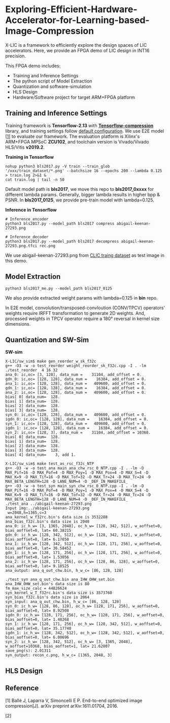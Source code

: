 # Exploring-Efficient-Hardware-Accelerator-for-Learning-based-Image-Compression

X-LIC is a framework to efficiently explore the design spaces of LIC accelerators. Here, we provide an FPGA demo of LIC design in INT16 precision.

This FPGA demo includes:
* Training and Inference Settings
* The python script of Model Extraction
* Quantization and software-simulation
* HLS Design
* Hardware/Software project for target ARM+FPGA platform

## Training and Inference Settings

Training framework is **Tensorflow-2.13** with **[Tensorflow-compression](https://github.com/tensorflow/compression)** library, and training settings follow [default configuration](https://github.com/tensorflow/compression/blob/master/models/bls2017.py). 
We use E2E model [[1](https://arxiv.org/abs/1611.01704)] to evaluate our framework.
The evaluation platform is Xilinx's ARM+FPGA MPSoC **ZCU102**, and toolchain version is Vivado/Vivado HLS/Vitis **v2019.2**.

**Training in Tensorflow**
```  
nohup python3 bls2017.py -V train --train_glob '/xxx/train_dataset/*.png' --batchsize 16 --epochs 200 --lambda 0.125 > train.log 2>&1 &
cat train.log | tail -n 50
```
Default model path is **bls2017**, we move this repo to **bls2017_0xxxx** for different lambda params. Generally, bigger lambda results in higher bpp & PSNR. In **bls2017_0125**, we provide pre-train model with lambda=0.125.

**Inference in Tensorflow**
``` 
# Inference_encoder
python3 bls2017.py --model_path bls2017 compress abigail-keenan-27293.png

# Inference_decoder
python3 bls2017.py --model_path bls2017 decompress abigail-keenan-27293.png.tfci rec.png
``` 
We use abigail-keenan-27293.png from [CLIC traing dataset](http://clic.compression.cc/2021/tasks/index.html) as test image in this demo.
## Model Extraction
```
python3 bls2017_me.py --model_path bls2017_0125
```
We also provide extracted weight params with lambda=0.125 in **bin** repo.

In E2E model, convolution/transposed-convloution (CONV/TPCV) operators' weights require IRFFT transformation to generate 2D weights. 
And, processed weights in TPCV operator require a 180° reversal in kernel size dimensions.
## Quantization and SW-Sim
**SW-sim**
```
X-LIC/sw_sim$ make gen_reorder_w_sk_f32c 
g++ -O3 -w -o test_reorder weight_reorder_sk_f32c.cpp -I . -lm
./test_reorder  4 16 32
ana_0: ic,oc= [3, 128], data_num =    31104, add_offset = 0.
gdn_0: ic,oc= [128, 128], data_num =    16384, add_offset = 0.
ana_1: ic,oc= [128, 128], data_num =   409600, add_offset = 0.
gdn_1: ic,oc= [128, 128], data_num =    16384, add_offset = 0.
ana_2: ic,oc= [128, 128], data_num =   409600, add_offset = 0.
bias[ 0] data_num=  128.
bias[ 1] data_num=  128.
bias[ 2] data_num=  128.
bias[ 3] data_num=  128.
syn_0: ic,oc= [128, 128], data_num =   409600, add_offset = 0.
igdn_0: ic,oc= [128, 128], data_num =    16384, add_offset = 0.
syn_1: ic,oc= [128, 128], data_num =   409600, add_offset = 0.
igdn_1: ic,oc= [128, 128], data_num =    16384, add_offset = 0.
syn_2: ic,oc= [128, 3], data_num =    31104, add_offset = 10368.
bias[ 0] data_num=  128.
bias[ 1] data_num=  128.
bias[ 2] data_num=  128.
bias[ 3] data_num=  128.
bias[ 4] data_num=    3, add 1.

X-LIC/sw_sim$ make test_as_rsc_f32c_NTP 
g++ -O3 -w -o test_ana main_ana_chw_rsc_0_NTP.cpp -I . -lm -D MAX_Pif=16 -D MAX_Pof=4 -D MAX_Poy=1 -D MAX_Pox=4 -D MAX_S=4 -D MAX_K=9 -D MAX_Tif=16 -D MAX_Tof=32 -D MAX_Tr=24 -D MAX_Tc=24 -D MAX_BETA_LENGTH=128 -D LANE_NUM=4 -D _DEF_IN_MAKEFILE_
g++ -O3 -w -o test_syn main_syn_chw_rsc_0_NTP.cpp -I . -lm -D MAX_Pif=16 -D MAX_Pof=4 -D MAX_Poy=1 -D MAX_Pox=4 -D MAX_S=4 -D MAX_K=9 -D MAX_Tif=16 -D MAX_Tof=32 -D MAX_Tr=24 -D MAX_Tc=24 -D MAX_BETA_LENGTH=128 -D LANE_NUM=4 -D _DEF_IN_MAKEFILE_
./test_ana ../abigail-keenan-27293.png
Input img:../abigail-keenan-27293.png
 w=2048,h=1365,c=3
ana_kernel_w_f32rc.bin's data size is 3532288
ana_bias_f32c.bin's data size is 2048
ana_0: ic_h_w= [3, 1365, 2048], oc_h_w= [128, 342, 512], w_aoffset=0, bias_aoffset=0, lat= 60.38215
gdn_0: ic_h_w= [128, 342, 512], oc_h_w= [128, 342, 512], w_aoffset=0, bias_aoffset=0, lat= 6.17650
ana_1: ic_h_w= [128, 342, 512], oc_h_w= [128, 171, 256], w_aoffset=0, bias_aoffset=0, lat= 36.58452
gdn_1: ic_h_w= [128, 171, 256], oc_h_w= [128, 171, 256], w_aoffset=0, bias_aoffset=0, lat= 1.53056
ana_2: ic_h_w= [128, 171, 256], oc_h_w= [128, 86, 128], w_aoffset=0, bias_aoffset=0, lat= 9.18525
ana_output: ana_q_out_chw.bin, h_w_c= [86, 128, 128]

./test_syn ana_q_out_chw.bin ana_IHW_OHW_set.bin
ana_IHW_OHW_set.bin's data size is 80
fm_max_size_calc = 44826624
syn_kernel_w_T_f32rc.bin's data size is 3573760
syn_bias_f32c.bin's data size is 2064
syn_input: ana_q_out_chw.bin, h_w_c= [86, 128, 128]
syn_0: ic_h_w= [128, 86, 128], oc_h_w= [128, 171, 256], w_aoffset=0, bias_aoffset=0, lat= 8.92508
igdn_0: ic_h_w= [128, 171, 256], oc_h_w= [128, 171, 256], w_aoffset=0, bias_aoffset=0, lat= 1.48268
syn_1: ic_h_w= [128, 171, 256], oc_h_w= [128, 342, 512], w_aoffset=0, bias_aoffset=0, lat= 35.17740
igdn_1: ic_h_w= [128, 342, 512], oc_h_w= [128, 342, 512], w_aoffset=0, bias_aoffset=0, lat= 6.00696
syn_2: ic_h_w= [128, 342, 512], oc_h_w= [3, 1365, 2048], w_aoffset=10368, bias_aoffset=1, lat= 21.62807
save_png(s): 2.01311
syn_output: recon_c.png, h_w_c= [1365, 2048, 3]
```
## HLS Design



## Reference
[1] Ballé J, Laparra V, Simoncelli E P. End-to-end optimized image compression[J]. arXiv preprint arXiv:1611.01704, 2016.

[2] 
